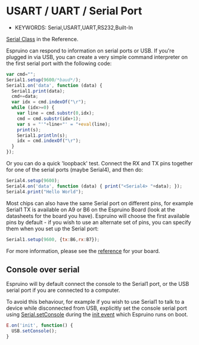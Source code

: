 <!--- Copyright (c) 2013 Gordon Williams, Pur3 Ltd. See the file LICENSE for copying permission. -->
USART / UART / Serial Port
=======================

* KEYWORDS: Serial,USART,UART,RS232,Built-In

[Serial Class](/Reference#Serial) in the Reference.

Espruino can respond to information on serial ports or USB. If you're plugged in via USB, you can create a very simple command interpreter on the first serial port with the following code:

```JavaScript
var cmd="";
Serial1.setup(9600/*baud*/);
Serial1.on('data', function (data) { 
  Serial1.print(data); 
  cmd+=data;
  var idx = cmd.indexOf("\r");
  while (idx>=0) { 
    var line = cmd.substr(0,idx);
    cmd = cmd.substr(idx+1);
    var s = "'"+line+"' = "+eval(line); 
    print(s);
    Serial1.println(s);
    idx = cmd.indexOf("\r");
  }
});
```
 
Or you can do a quick 'loopback' test. Connect the RX and TX pins together for one of the serial ports (maybe Serial4), and then do:

```JavaScript
Serial4.setup(9600);
Serial4.on('data', function (data) { print("<Serial4> "+data); });
Serial4.print("Hello World");
```
 
Most chips can also have the same Serial port on different pins, for example Serial1 TX is available on A9 or B6 on the Espruino Board (look at the datasheets for the board you have). Espruino will choose the first available pins by default - if you wish to use an alternate set of pins, you can specify them when you set up the Serial port:

```JavaScript
Serial1.setup(9600, {tx:B6,rx:B7});
```

For more information, please see the [reference](/Reference) for your board.

<a name="ConsoleSerial"></a>Console over serial
-------------------

Espruino will by default connect the console to the Serial1 port, or the USB serial port if you are connected to a computer.

To avoid this behaviour, for example if you wish to use Serial1 to talk to a device while disconnected from USB, explicitly set the console serial port using  [Serial.setConsole](/Reference#l_Serial_setConsole) during the [init event](Reference#l_E_init) which Espruino runs on boot.
```JavaScript
E.on('init', function() {
  USB.setConsole();
}
```
